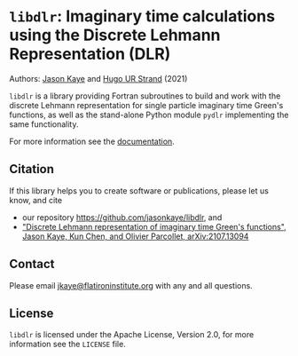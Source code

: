 # `libdlr`: Imaginary time calculations using the Discrete Lehmann Representation (DLR)

Authors: [Jason Kaye](https://github.com/jasonkaye) and [Hugo UR Strand](https://github.com/HugoStrand) (2021)

`libdlr` is a library providing Fortran subroutines to build and work with the
discrete Lehmann representation for single particle imaginary time Green's functions,
as well as the stand-alone Python module `pydlr` implementing the same functionality.

For more information see the [documentation](https://libdlr.readthedocs.io).

## Citation

If this library helps you to create software or publications, please let
us know, and cite

- our repository https://github.com/jasonkaye/libdlr, and 
- ["Discrete Lehmann representation of imaginary time Green's functions", Jason Kaye, Kun Chen, and Olivier Parcollet, arXiv:2107.13094](https://arxiv.org/abs/2107.13094)

## Contact

Please email jkaye@flatironinstitute.org with any and all questions.

## License

`libdlr` is licensed under the Apache License, Version 2.0, for more information see the `LICENSE` file.